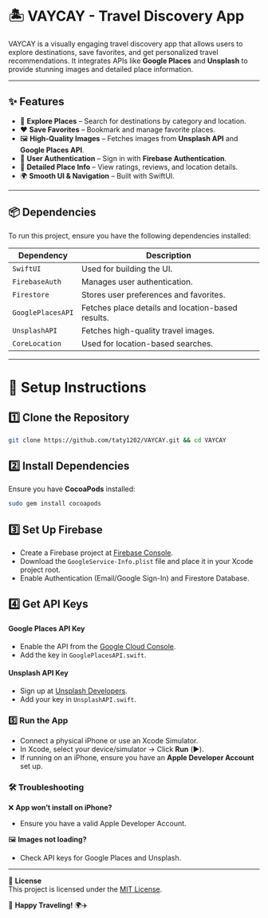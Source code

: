 # 🏝️ VAYCAY - Travel Discovery App

VAYCAY is a visually engaging travel discovery app that allows users to explore destinations, save favorites, and get personalized travel recommendations. It integrates APIs like **Google Places** and **Unsplash** to provide stunning images and detailed place information.

---

## ✨ Features
- 🔎 **Explore Places** – Search for destinations by category and location.
- ❤️ **Save Favorites** – Bookmark and manage favorite places.
- 🖼 **High-Quality Images** – Fetches images from **Unsplash API** and **Google Places API**.
- 🔐 **User Authentication** – Sign in with **Firebase Authentication**.
- 📍 **Detailed Place Info** – View ratings, reviews, and location details.
- 🌍 **Smooth UI & Navigation** – Built with SwiftUI.

---

## 📦 Dependencies
To run this project, ensure you have the following dependencies installed:

| Dependency | Description |
|------------|-------------|
| `SwiftUI` | Used for building the UI. |
| `FirebaseAuth` | Manages user authentication. |
| `Firestore` | Stores user preferences and favorites. |
| `GooglePlacesAPI` | Fetches place details and location-based results. |
| `UnsplashAPI` | Fetches high-quality travel images. |
| `CoreLocation` | Used for location-based searches. |

---

# 🚀 Setup Instructions


## 1️⃣ **Clone the Repository**
```sh
git clone https://github.com/taty1202/VAYCAY.git && cd VAYCAY 
```
## 2️⃣ **Install Dependencies**
Ensure you have **CocoaPods** installed:
```sh
sudo gem install cocoapods
```
## 3️⃣ Set Up Firebase
- Create a Firebase project at [Firebase Console](https://console.firebase.google.com/).
- Download the `GoogleService-Info.plist` file and place it in your Xcode project root.
- Enable Authentication (Email/Google Sign-In) and Firestore Database.

## 4️⃣ Get API Keys
#### Google Places API Key
- Enable the API from the [Google Cloud Console](https://console.cloud.google.com/).
- Add the key in `GooglePlacesAPI.swift`.

#### Unsplash API Key
- Sign up at [Unsplash Developers](https://unsplash.com/developers).
- Add your key in `UnsplashAPI.swift`.

### 5️⃣ Run the App
- Connect a physical iPhone or use an Xcode Simulator.
- In Xcode, select your device/simulator → Click **Run** (▶️).
- If running on an iPhone, ensure you have an **Apple Developer Account** set up.

### 🛠 Troubleshooting

❌ **App won’t install on iPhone?**  
- Ensure you have a valid Apple Developer Account.

🖼 **Images not loading?**  
- Check API keys for Google Places and Unsplash.

---

📜 **License**  
This project is licensed under the [MIT License](https://opensource.org/licenses/MIT).


🚀 **Happy Traveling!** 🌍✈️
